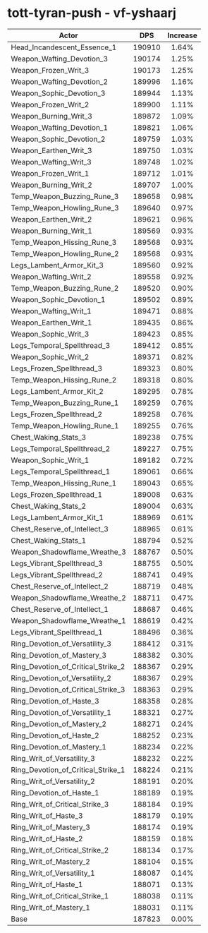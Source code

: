 # tott-tyran-push - vf-yshaarj
| Actor | DPS | Increase |
|---|:---:|:---:|
|Head_Incandescent_Essence_1|190910|1.64%|
|Weapon_Wafting_Devotion_3|190174|1.25%|
|Weapon_Frozen_Writ_3|190173|1.25%|
|Weapon_Wafting_Devotion_2|189996|1.16%|
|Weapon_Sophic_Devotion_3|189944|1.13%|
|Weapon_Frozen_Writ_2|189900|1.11%|
|Weapon_Burning_Writ_3|189872|1.09%|
|Weapon_Wafting_Devotion_1|189821|1.06%|
|Weapon_Sophic_Devotion_2|189759|1.03%|
|Weapon_Earthen_Writ_3|189750|1.03%|
|Weapon_Wafting_Writ_3|189748|1.02%|
|Weapon_Frozen_Writ_1|189712|1.01%|
|Weapon_Burning_Writ_2|189707|1.00%|
|Temp_Weapon_Buzzing_Rune_3|189658|0.98%|
|Temp_Weapon_Howling_Rune_3|189640|0.97%|
|Weapon_Earthen_Writ_2|189621|0.96%|
|Weapon_Burning_Writ_1|189569|0.93%|
|Temp_Weapon_Hissing_Rune_3|189568|0.93%|
|Temp_Weapon_Howling_Rune_2|189568|0.93%|
|Legs_Lambent_Armor_Kit_3|189560|0.92%|
|Weapon_Wafting_Writ_2|189558|0.92%|
|Temp_Weapon_Buzzing_Rune_2|189520|0.90%|
|Weapon_Sophic_Devotion_1|189502|0.89%|
|Weapon_Wafting_Writ_1|189471|0.88%|
|Weapon_Earthen_Writ_1|189435|0.86%|
|Weapon_Sophic_Writ_3|189423|0.85%|
|Legs_Temporal_Spellthread_3|189412|0.85%|
|Weapon_Sophic_Writ_2|189371|0.82%|
|Legs_Frozen_Spellthread_3|189323|0.80%|
|Temp_Weapon_Hissing_Rune_2|189318|0.80%|
|Legs_Lambent_Armor_Kit_2|189295|0.78%|
|Temp_Weapon_Buzzing_Rune_1|189259|0.76%|
|Legs_Frozen_Spellthread_2|189258|0.76%|
|Temp_Weapon_Howling_Rune_1|189255|0.76%|
|Chest_Waking_Stats_3|189238|0.75%|
|Legs_Temporal_Spellthread_2|189227|0.75%|
|Weapon_Sophic_Writ_1|189182|0.72%|
|Legs_Temporal_Spellthread_1|189061|0.66%|
|Temp_Weapon_Hissing_Rune_1|189043|0.65%|
|Legs_Frozen_Spellthread_1|189008|0.63%|
|Chest_Waking_Stats_2|189004|0.63%|
|Legs_Lambent_Armor_Kit_1|188969|0.61%|
|Chest_Reserve_of_Intellect_3|188965|0.61%|
|Chest_Waking_Stats_1|188794|0.52%|
|Weapon_Shadowflame_Wreathe_3|188767|0.50%|
|Legs_Vibrant_Spellthread_3|188755|0.50%|
|Legs_Vibrant_Spellthread_2|188741|0.49%|
|Chest_Reserve_of_Intellect_2|188719|0.48%|
|Weapon_Shadowflame_Wreathe_2|188711|0.47%|
|Chest_Reserve_of_Intellect_1|188687|0.46%|
|Weapon_Shadowflame_Wreathe_1|188619|0.42%|
|Legs_Vibrant_Spellthread_1|188496|0.36%|
|Ring_Devotion_of_Versatility_3|188412|0.31%|
|Ring_Devotion_of_Mastery_3|188382|0.30%|
|Ring_Devotion_of_Critical_Strike_2|188367|0.29%|
|Ring_Devotion_of_Versatility_2|188367|0.29%|
|Ring_Devotion_of_Critical_Strike_3|188363|0.29%|
|Ring_Devotion_of_Haste_3|188358|0.28%|
|Ring_Devotion_of_Versatility_1|188321|0.27%|
|Ring_Devotion_of_Mastery_2|188271|0.24%|
|Ring_Devotion_of_Haste_2|188252|0.23%|
|Ring_Devotion_of_Mastery_1|188234|0.22%|
|Ring_Writ_of_Versatility_3|188232|0.22%|
|Ring_Devotion_of_Critical_Strike_1|188224|0.21%|
|Ring_Writ_of_Versatility_2|188191|0.20%|
|Ring_Devotion_of_Haste_1|188189|0.19%|
|Ring_Writ_of_Critical_Strike_3|188184|0.19%|
|Ring_Writ_of_Haste_3|188179|0.19%|
|Ring_Writ_of_Mastery_3|188174|0.19%|
|Ring_Writ_of_Haste_2|188159|0.18%|
|Ring_Writ_of_Critical_Strike_2|188134|0.17%|
|Ring_Writ_of_Mastery_2|188104|0.15%|
|Ring_Writ_of_Versatility_1|188087|0.14%|
|Ring_Writ_of_Haste_1|188071|0.13%|
|Ring_Writ_of_Critical_Strike_1|188038|0.11%|
|Ring_Writ_of_Mastery_1|188031|0.11%|
|Base|187823|0.00%|
